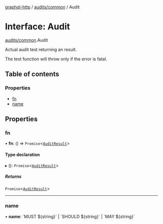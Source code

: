 [graphql-http](../README.md) / [audits/common](../modules/audits_common.md) / Audit

# Interface: Audit

[audits/common](../modules/audits_common.md).Audit

Actual audit test returning an result.

The test function will throw only if the error is fatal.

## Table of contents

### Properties

- [fn](audits_common.Audit.md#fn)
- [name](audits_common.Audit.md#name)

## Properties

### fn

• **fn**: () => `Promise`<[`AuditResult`](../modules/audits_common.md#auditresult)\>

#### Type declaration

▸ (): `Promise`<[`AuditResult`](../modules/audits_common.md#auditresult)\>

##### Returns

`Promise`<[`AuditResult`](../modules/audits_common.md#auditresult)\>

___

### name

• **name**: \`MUST ${string}\` \| \`SHOULD ${string}\` \| \`MAY ${string}\`
